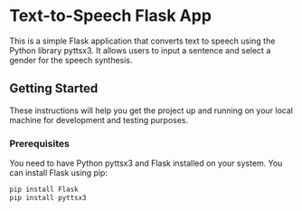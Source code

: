 # Text-to-Speech Flask App

This is a simple Flask application that converts text to speech using the Python library pyttsx3. It allows users to input a sentence and select a gender for the speech synthesis.

## Getting Started

These instructions will help you get the project up and running on your local machine for development and testing purposes.

### Prerequisites

You need to have Python pyttsx3  and Flask installed on your system. You can install Flask using pip:

```bash
pip install Flask
pip install pyttsx3
